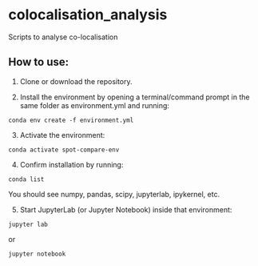 # colocalisation_analysis
Scripts to analyse co-localisation

## How to use:

1. Clone or download the repository.

2. Install the environment by opening a terminal/command prompt in the same folder as environment.yml and running:
```
conda env create -f environment.yml
```
3. Activate the environment:

```
conda activate spot-compare-env
```
4. Confirm installation by running:
```
conda list
```
You should see numpy, pandas, scipy, jupyterlab, ipykernel, etc.

5. Start JupyterLab (or Jupyter Notebook) inside that environment:

```
jupyter lab
```
or
```
jupyter notebook
```
